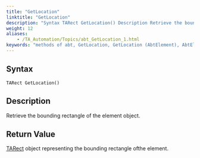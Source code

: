 ```yaml
--- 
title: "GetLocation"
linktitle: "GetLocation"
description: "Syntax TARect GetLocation() Description Retrieve the bounding rectangle of the element object. Return Value TARect object representing the bounding rectangle of the element."
weight: 12
aliases: 
    - /TA_Automation/Topics/abt_GetLocation_1.html
keywords: "methods of abt, GetLocation, GetLocation (AbtElement), AbtElement, getlocation, abtelement getlocation, get coordinates and dimensions of control, retrieve coordinates and dimensions of HTML element, obtain coordinates and size of element object"
---
```


## Syntax

`TARect GetLocation()`

## Description

Retrieve the bounding rectangle of the element object.

## Return Value

[TARect](/automation-guide/action-based-testing-language/testarchitect-automation-classes/automation-classes/abt-object-classes/tarect) object representing the bounding rectangle ofthe element.




